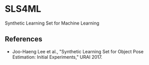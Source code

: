 # SLS4ML
Synthetic Learning Set for Machine Learning

## References
- Joo-Haeng Lee et al., "Synthetic Learning Set for Object Pose Estimation: Initial Experiments," URAI 2017.
